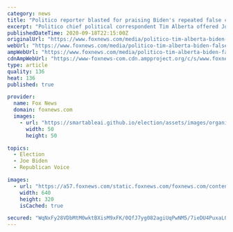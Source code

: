 ```yaml
---
category: news
title: "Politico reporter blasted for praising Biden's repeated false claim that he previously plagiarized"
excerpt: "Politico chief political correspondent Tim Alberta offered Joe Biden praise for remarks he made at a town hall on Thursday, which were apparently completely false."
publishedDateTime: 2020-09-18T22:15:00Z
originalUrl: "https://www.foxnews.com/media/politico-tim-alberta-biden-false-plagiarized"
webUrl: "https://www.foxnews.com/media/politico-tim-alberta-biden-false-plagiarized"
ampWebUrl: "https://www.foxnews.com/media/politico-tim-alberta-biden-false-plagiarized.amp"
cdnAmpWebUrl: "https://www-foxnews-com.cdn.ampproject.org/c/s/www.foxnews.com/media/politico-tim-alberta-biden-false-plagiarized.amp"
type: article
quality: 136
heat: 136
published: true

provider:
  name: Fox News
  domain: foxnews.com
  images:
    - url: "https://smartableai.github.io/election/assets/images/organizations/foxnews.com-50x50.jpg"
      width: 50
      height: 50

topics:
  - Election
  - Joe Biden
  - Republican Voice

images:
  - url: "https://a57.foxnews.com/static.foxnews.com/foxnews.com/content/uploads/2020/09/640/320/Tim-Alberta-TWEET.jpg?ve=1&tl=1"
    width: 640
    height: 320
    isCached: true

secured: "WqNxFy28VDbMtM0wktBXisM9xFK/0QfJ7yg082agiUqPwNM5/7ieDU4PuxaL0KrQxIJ4hPhrXQQf+ciY+CxC9AYK1YMQFy5eS04eNbgZnD0f8M6zkwsZH2yCamcaZ8AzrSmWMac3D/pN0lN0urEVO25zoGuG9hGOxWOftbsyG1AOVASlIeVhL/oTsFC0xtiiTYi1ll3hb8gVW1pUEuNbaYTFfPNbKDtrMbpPrPVypiXFi9DPLuKJq2SzTJu/oDeECzirl9/yUIncIgGtWu5GQeXmezlrP566oLgdFGlmm35GJVCkxaBGOJg5n/3jvmq490xSZoGTmW/Vx7p4fUgDW8l6YpRTxf2Gf7El55s1AF8=;IzIPL31BgEju9NgqC0GxGg=="
---
```


